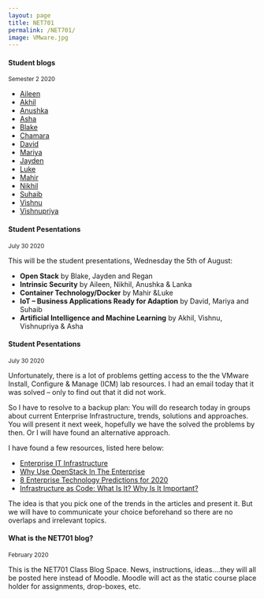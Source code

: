 ```yaml
---
layout: page
title: NET701
permalink: /NET701/
image: VMware.jpg
---
```


#### Student blogs
<small> Semester 2 2020</small>

* [Aileen](https://aepnmit2020.wordpress.com/net701/)
* [Akhil](https://net701blogconz.wordpress.com/)
* [Anushka](https://net701blogconz.wordpress.com/)
* [Asha](https://ashageorge35.wordpress.com/)
* [Blake](https://blakedes501.wordpress.com/category/net701/)
* [Chamara](https://enterprise-infrastructures.blogspot.com/)
* [David](https://sydeme.news.blog/)
* [Mariya](https://mariyanet701.wordpress.com/)
* [Jayden](https://jaykdpc.wordpress.com/category/net701/)
* [Luke](https://lukewarren256642448.wordpress.com/)
* [Mahir](https://blogsofking.wordpress.com/net701/)
* [Nikhil](https://nikhilnet701.wordpress.com/)
* [Suhaib](https://parappallath.wordpress.com/)
* [Vishnu](https://badboynet701.wordpress.com/)
* [Vishnupriya](https://vishnupriyanet701.wordpress.com/)

#### Student Pesentations 
<small>July 30 2020</small>

This will be the student presentations, Wednesday the 5th of August:

* **Open Stack** by Blake, Jayden and Regan
* **Intrinsic Security** by Aileen, Nikhil, Anushka & Lanka
* **Container Technology/Docker** by Mahir &Luke
* **IoT – Business Applications Ready for Adaption** by David, Mariya and Suhaib
* **Artificial Intelligence and Machine Learning** by Akhil, Vishnu, Vishnupriya & Asha

#### Student Pesentations 
<small>July 30 2020</small>

Unfortunately, there is a lot of problems getting access to the the VMware Install, Configure & Manage (ICM) lab resources. I had an email today that it was solved – only to find out that it did not work.

So I have to resolve to a backup plan: You will do research today in groups about current Enterprise Infrastructure, trends, solutions and approaches. You will present it next week, hopefully we have the solved the problems by then. Or I will have found an alternative approach.

I have found a few resources, listed here below:

* [Enterprise IT Infrastructure](https://witanworld.com/article/2019/09/25/enterprise-infrastructure/#:~:text=Understanding%20the%20Enterprise%20IT%20Infrastructure,of%20an%20enterprise%20IT%20environment.)
* [Why Use OpenStack In The Enterprise](https://www.openstack.org/enterprise/)
* [8 Enterprise Technology Predictions for 2020](https://www.vmware.com/radius/enterprise-tech-trends-2020/)
* [Infrastructure as Code: What Is It? Why Is It Important?](https://www.hashicorp.com/resources/what-is-infrastructure-as-code/)

The idea is that you pick one of the trends in the articles and present it. But we will have to communicate your choice beforehand so there are no overlaps and irrelevant topics.

#### What is the NET701 blog? 
<small>February 2020</small>

This is the NET701 Class Blog Space. News, instructions, ideas....they will all be posted here instead of Moodle. Moodle will act as the static course place holder for assignments, drop-boxes, etc.
